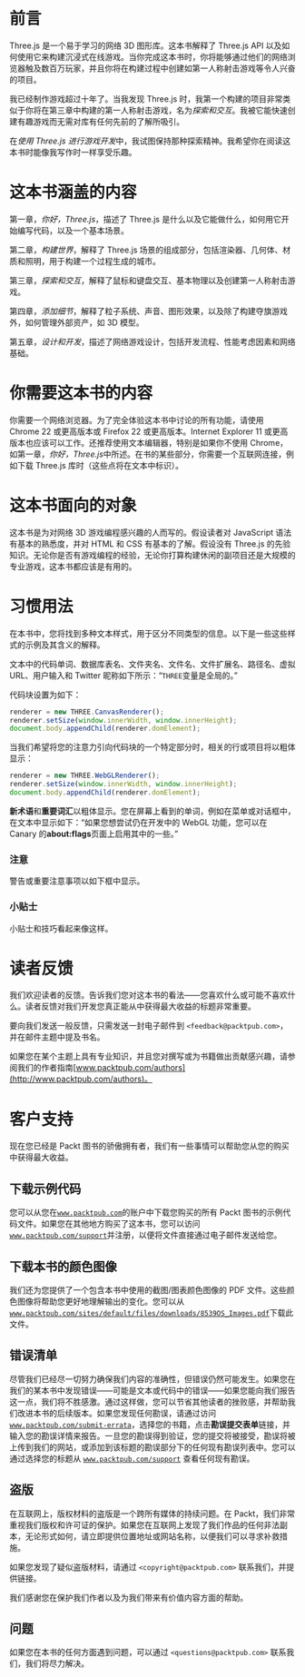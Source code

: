 # 前言

Three.js 是一个易于学习的网络 3D 图形库。这本书解释了 Three.js API 以及如何使用它来构建沉浸式在线游戏。当你完成这本书时，你将能够通过他们的网络浏览器触及数百万玩家，并且你将在构建过程中创建如第一人称射击游戏等令人兴奋的项目。

我已经制作游戏超过十年了。当我发现 Three.js 时，我第一个构建的项目非常类似于你将在第三章中构建的第一人称射击游戏，名为*探索和交互*。我被它能快速创建有趣游戏而无需对库有任何先前的了解所吸引。

在*使用 Three.js 进行游戏开发*中，我试图保持那种探索精神。我希望你在阅读这本书时能像我写作时一样享受乐趣。

# 这本书涵盖的内容

第一章，*你好，Three.js*，描述了 Three.js 是什么以及它能做什么，如何用它开始编写代码，以及一个基本场景。

第二章，*构建世界*，解释了 Three.js 场景的组成部分，包括渲染器、几何体、材质和照明，用于构建一个过程生成的城市。

第三章，*探索和交互*，解释了鼠标和键盘交互、基本物理以及创建第一人称射击游戏。

第四章，*添加细节*，解释了粒子系统、声音、图形效果，以及除了构建夺旗游戏外，如何管理外部资产，如 3D 模型。

第五章，*设计和开发*，描述了网络游戏设计，包括开发流程、性能考虑因素和网络基础。

# 你需要这本书的内容

你需要一个网络浏览器。为了完全体验这本书中讨论的所有功能，请使用 Chrome 22 或更高版本或 Firefox 22 或更高版本。Internet Explorer 11 或更高版本也应该可以工作。还推荐使用文本编辑器，特别是如果你不使用 Chrome，如第一章，*你好，Three.js*中所述。在书的某些部分，你需要一个互联网连接，例如下载 Three.js 库时（这些点将在文本中标识）。

# 这本书面向的对象

这本书是为对网络 3D 游戏编程感兴趣的人而写的。假设读者对 JavaScript 语法有基本的熟悉度，并对 HTML 和 CSS 有基本的了解。假设没有 Three.js 的先验知识。无论你是否有游戏编程的经验，无论你打算构建休闲的副项目还是大规模的专业游戏，这本书都应该是有用的。

# 习惯用法

在本书中，您将找到多种文本样式，用于区分不同类型的信息。以下是一些这些样式的示例及其含义的解释。

文本中的代码单词、数据库表名、文件夹名、文件名、文件扩展名、路径名、虚拟 URL、用户输入和 Twitter 昵称如下所示：“`THREE`变量是全局的。”

代码块设置为如下：

```js
renderer = new THREE.CanvasRenderer();
renderer.setSize(window.innerWidth, window.innerHeight);
document.body.appendChild(renderer.domElement);
```

当我们希望将您的注意力引向代码块的一个特定部分时，相关的行或项目将以粗体显示：

```js
renderer = new THREE.WebGLRenderer();
renderer.setSize(window.innerWidth, window.innerHeight);
document.body.appendChild(renderer.domElement);
```

**新术语**和**重要词汇**以粗体显示。您在屏幕上看到的单词，例如在菜单或对话框中，在文本中显示如下：“如果您想尝试仍在开发中的 WebGL 功能，您可以在 Canary 的**about:flags**页面上启用其中的一些。”

### 注意

警告或重要注意事项以如下框中显示。

### 小贴士

小贴士和技巧看起来像这样。

# 读者反馈

我们欢迎读者的反馈。告诉我们您对这本书的看法——您喜欢什么或可能不喜欢什么。读者反馈对我们开发您真正能从中获得最大收益的标题非常重要。

要向我们发送一般反馈，只需发送一封电子邮件到 `<feedback@packtpub.com>`，并在邮件主题中提及书名。

如果您在某个主题上具有专业知识，并且您对撰写或为书籍做出贡献感兴趣，请参阅我们的作者指南[www.packtpub.com/authors](http://www.packtpub.com/authors)。

# 客户支持

现在您已经是 Packt 图书的骄傲拥有者，我们有一些事情可以帮助您从您的购买中获得最大收益。

## 下载示例代码

您可以从您在[`www.packtpub.com`](http://www.packtpub.com)的账户中下载您购买的所有 Packt 图书的示例代码文件。如果您在其他地方购买了这本书，您可以访问[`www.packtpub.com/support`](http://www.packtpub.com/support)并注册，以便将文件直接通过电子邮件发送给您。

## 下载本书的颜色图像

我们还为您提供了一个包含本书中使用的截图/图表颜色图像的 PDF 文件。这些颜色图像将帮助您更好地理解输出的变化。您可以从[`www.packtpub.com/sites/default/files/downloads/8539OS_Images.pdf`](http://www.packtpub.com/sites/default/files/downloads/8539OS_Images.pdf)下载此文件。

## 错误清单

尽管我们已经尽一切努力确保我们内容的准确性，但错误仍然可能发生。如果您在我们的某本书中发现错误——可能是文本或代码中的错误——如果您能向我们报告这一点，我们将不胜感激。通过这样做，您可以节省其他读者的挫败感，并帮助我们改进本书的后续版本。如果您发现任何勘误，请通过访问 [`www.packtpub.com/submit-errata`](http://www.packtpub.com/submit-errata)，选择您的书籍，点击**勘误****提交****表单**链接，并输入您的勘误详情来报告。一旦您的勘误得到验证，您的提交将被接受，勘误将被上传到我们的网站，或添加到该标题的勘误部分下的任何现有勘误列表中。您可以通过选择您的标题从 [`www.packtpub.com/support`](http://www.packtpub.com/support) 查看任何现有勘误。

## 盗版

在互联网上，版权材料的盗版是一个跨所有媒体的持续问题。在 Packt，我们非常重视我们版权和许可证的保护。如果您在互联网上发现了我们作品的任何非法副本，无论形式如何，请立即提供位置地址或网站名称，以便我们可以寻求补救措施。

如果您发现了疑似盗版材料，请通过 `<copyright@packtpub.com>` 联系我们，并提供链接。

我们感谢您在保护我们作者以及为我们带来有价值内容方面的帮助。

## 问题

如果您在本书的任何方面遇到问题，可以通过 `<questions@packtpub.com>` 联系我们，我们将尽力解决。
